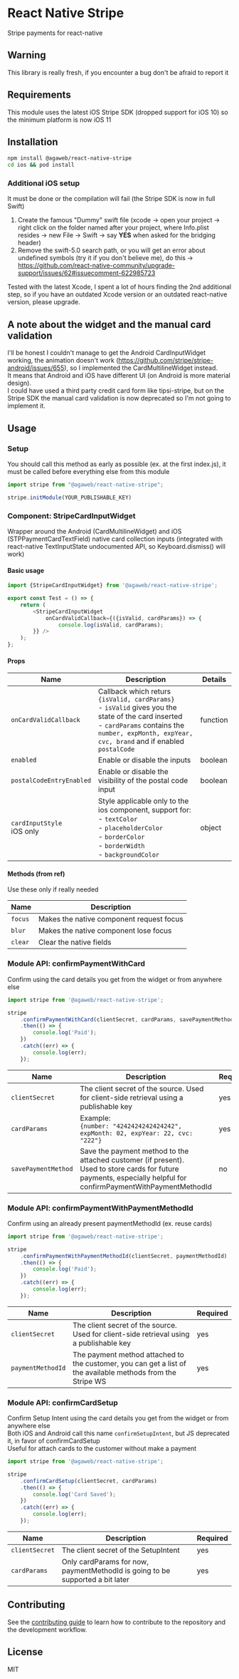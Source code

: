 # React Native Stripe

Stripe payments for react-native

## Warning

This library is really fresh, if you encounter a bug don't be afraid to report it

## Requirements

This module uses the latest iOS Stripe SDK (dropped support for iOS 10) so the minimum platform is now iOS 11

## Installation

```sh
npm install @agaweb/react-native-stripe
cd ios && pod install
```

### Additional iOS setup
It must be done or the compilation will fail (the Stripe SDK is now in full Swift)

1. Create the famous "Dummy" swift file (xcode -> open your project -> right click on the folder named after your project, where Info.plist resides -> new File -> Swift -> say <b>YES</b> when asked for the bridging header)
2. Remove the swift-5.0 search path, or you will get an error about undefined symbols (try it if you don't believe me), do this -> https://github.com/react-native-community/upgrade-support/issues/62#issuecomment-622985723

Tested with the latest Xcode, I spent a lot of hours finding the 2nd additional step, so if you have an outdated Xcode version or an outdated react-native version, please upgrade.

## A note about the widget and the manual card validation

I'll be honest I couldn't manage to get the Android CardInputWidget working, the animation doesn't work (https://github.com/stripe/stripe-android/issues/655), so I implemented the CardMultilineWidget instead. <br>
It means that Android and iOS have different UI (on Android is more material design). <br>
I could have used a third party credit card form like tipsi-stripe, but on the Stripe SDK the manual card validation is now deprecated so I'm not going to implement it.

## Usage

### Setup

You should call this method as early as possible (ex. at the first index.js), it must be called before everything else from this module

```js
import stripe from "@agaweb/react-native-stripe";

stripe.initModule(YOUR_PUBLISHABLE_KEY)
```

### Component: StripeCardInputWidget

Wrapper around the Android (CardMultilineWidget) and iOS (STPPaymentCardTextField) native card collection inputs (integrated with react-native TextInputState undocumented API, so Keyboard.dismiss() will work)

#### Basic usage
```js
import {StripeCardInputWidget} from '@agaweb/react-native-stripe';

export const Test = () => {
    return (
        <StripeCardInputWidget
            onCardValidCallback={({isValid, cardParams}) => {
                console.log(isValid, cardParams);
        }} />
    );
};
```

#### Props

| Name | Description | Details |
|-|-|-|
| `onCardValidCallback` | Callback which returs `{isValid, cardParams}` <br>- `isValid` gives you the state of the card inserted <br>- `cardParams` contains the `number, expMonth, expYear, cvc, brand` and if enabled `postalCode` | function |
| `enabled` | Enable or disable the inputs | boolean |
| `postalCodeEntryEnabled` | Enable or disable the visibility of the postal code input | boolean |
| `cardInputStyle` <br>iOS only | Style applicable only to the ios component, support for: <br>- `textColor` <br>- `placeholderColor` <br>- `borderColor` <br>- `borderWidth` <br>- `backgroundColor` | object |

#### Methods (from ref)

Use these only if really needed

| Name | Description |
|-|-|
| `focus` | Makes the native component request focus |
| `blur` | Makes the native component lose focus |
| `clear` | Clear the native fields |

### Module API: confirmPaymentWithCard

Confirm using the card details you get from the widget or from anywhere else

```js
import stripe from '@agaweb/react-native-stripe';

stripe
    .confirmPaymentWithCard(clientSecret, cardParams, savePaymentMethod?)
    .then(() => {
        console.log('Paid');
    })
    .catch((err) => {
        console.log(err);
    });
```
| Name | Description | Required
|-|-|-|
| `clientSecret` | The client secret of the source. Used for client-side retrieval using a publishable key | yes |
| `cardParams` | Example: <br> `{number: "4242424242424242", expMonth: 02, expYear: 22, cvc: "222"}` | yes |
| `savePaymentMethod` | Save the payment method to the attached customer (if present). <br> Used to store cards for future payments, especially helpful for confirmPaymentWithPaymentMethodId | no |


### Module API: confirmPaymentWithPaymentMethodId

Confirm using an already present paymentMethodId (ex. reuse cards)

```js
import stripe from '@agaweb/react-native-stripe';

stripe
    .confirmPaymentWithPaymentMethodId(clientSecret, paymentMethodId)
    .then(() => {
        console.log('Paid');
    })
    .catch((err) => {
        console.log(err);
    });
```
| Name | Description | Required
|-|-|-|
| `clientSecret` | The client secret of the source. Used for client-side retrieval using a publishable key | yes |
| `paymentMethodId` | The payment method attached to the customer, you can get a list of the available methods from the Stripe WS | yes |

### Module API: confirmCardSetup

Confirm Setup Intent using the card details you get from the widget or from anywhere else<br>
Both iOS and Android call this name `confirmSetupIntent`, but JS deprecated it, in favor of confirmCardSetup<br>
Useful for attach cards to the customer without make a payment

```js
import stripe from '@agaweb/react-native-stripe';

stripe
    .confirmCardSetup(clientSecret, cardParams)
    .then(() => {
        console.log('Card Saved');
    })
    .catch((err) => {
        console.log(err);
    });
```
| Name | Description | Required
|-|-|-|
| `clientSecret` | The client secret of the SetupIntent | yes |
| `cardParams` | Only cardParams for now, paymentMethodId is going to be supported a bit later | yes |

## Contributing

See the [contributing guide](CONTRIBUTING.md) to learn how to contribute to the repository and the development workflow.

## License

MIT

